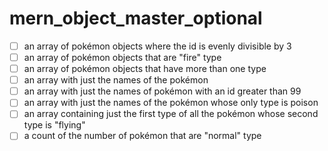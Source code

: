 # mern_object_master_optional

- [ ] an array of pokémon objects where the id is evenly divisible by 3
- [ ] an array of pokémon objects that are "fire" type
- [ ] an array of pokémon objects that have more than one type
- [ ] an array with just the names of the pokémon
- [ ] an array with just the names of pokémon with an id greater than 99
- [ ] an array with just the names of the pokémon whose only type is poison
- [ ] an array containing just the first type of all the pokémon whose second type is "flying"
- [ ] a count of the number of pokémon that are "normal" type